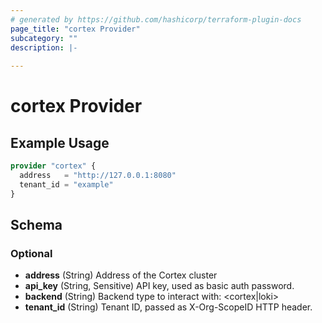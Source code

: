 ```yaml
---
# generated by https://github.com/hashicorp/terraform-plugin-docs
page_title: "cortex Provider"
subcategory: ""
description: |-
  
---
```


# cortex Provider



## Example Usage

```terraform
provider "cortex" {
  address   = "http://127.0.0.1:8080"
  tenant_id = "example"
}
```

<!-- schema generated by tfplugindocs -->
## Schema

### Optional

- **address** (String) Address of the Cortex cluster
- **api_key** (String, Sensitive) API key, used as basic auth password.
- **backend** (String) Backend type to interact with: <cortex|loki>
- **tenant_id** (String) Tenant ID, passed as X-Org-ScopeID HTTP header.
